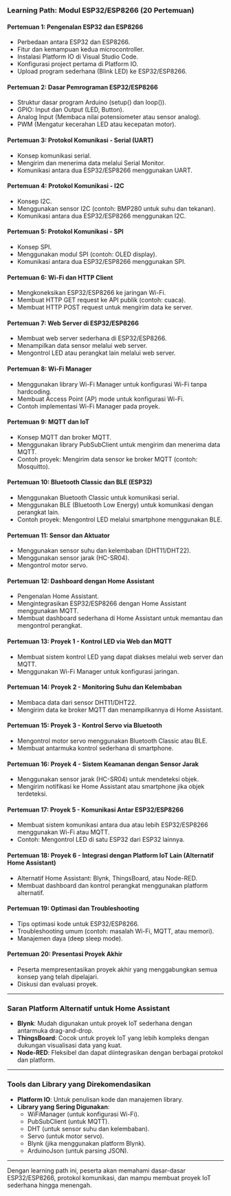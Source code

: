 ### **Learning Path: Modul ESP32/ESP8266 (20 Pertemuan)**

#### **Pertemuan 1: Pengenalan ESP32 dan ESP8266**
- Perbedaan antara ESP32 dan ESP8266.
- Fitur dan kemampuan kedua microcontroller.
- Instalasi Platform IO di Visual Studio Code.
- Konfigurasi project pertama di Platform IO.
- Upload program sederhana (Blink LED) ke ESP32/ESP8266.

#### **Pertemuan 2: Dasar Pemrograman ESP32/ESP8266**
- Struktur dasar program Arduino (setup() dan loop()).
- GPIO: Input dan Output (LED, Button).
- Analog Input (Membaca nilai potensiometer atau sensor analog).
- PWM (Mengatur kecerahan LED atau kecepatan motor).

#### **Pertemuan 3: Protokol Komunikasi - Serial (UART)**
- Konsep komunikasi serial.
- Mengirim dan menerima data melalui Serial Monitor.
- Komunikasi antara dua ESP32/ESP8266 menggunakan UART.

#### **Pertemuan 4: Protokol Komunikasi - I2C**
- Konsep I2C.
- Menggunakan sensor I2C (contoh: BMP280 untuk suhu dan tekanan).
- Komunikasi antara dua ESP32/ESP8266 menggunakan I2C.

#### **Pertemuan 5: Protokol Komunikasi - SPI**
- Konsep SPI.
- Menggunakan modul SPI (contoh: OLED display).
- Komunikasi antara dua ESP32/ESP8266 menggunakan SPI.

#### **Pertemuan 6: Wi-Fi dan HTTP Client**
- Mengkoneksikan ESP32/ESP8266 ke jaringan Wi-Fi.
- Membuat HTTP GET request ke API publik (contoh: cuaca).
- Membuat HTTP POST request untuk mengirim data ke server.

#### **Pertemuan 7: Web Server di ESP32/ESP8266**
- Membuat web server sederhana di ESP32/ESP8266.
- Menampilkan data sensor melalui web server.
- Mengontrol LED atau perangkat lain melalui web server.

#### **Pertemuan 8: Wi-Fi Manager**
- Menggunakan library Wi-Fi Manager untuk konfigurasi Wi-Fi tanpa hardcoding.
- Membuat Access Point (AP) mode untuk konfigurasi Wi-Fi.
- Contoh implementasi Wi-Fi Manager pada proyek.

#### **Pertemuan 9: MQTT dan IoT**
- Konsep MQTT dan broker MQTT.
- Menggunakan library PubSubClient untuk mengirim dan menerima data MQTT.
- Contoh proyek: Mengirim data sensor ke broker MQTT (contoh: Mosquitto).

#### **Pertemuan 10: Bluetooth Classic dan BLE (ESP32)**
- Menggunakan Bluetooth Classic untuk komunikasi serial.
- Menggunakan BLE (Bluetooth Low Energy) untuk komunikasi dengan perangkat lain.
- Contoh proyek: Mengontrol LED melalui smartphone menggunakan BLE.

#### **Pertemuan 11: Sensor dan Aktuator**
- Menggunakan sensor suhu dan kelembaban (DHT11/DHT22).
- Menggunakan sensor jarak (HC-SR04).
- Mengontrol motor servo.

#### **Pertemuan 12: Dashboard dengan Home Assistant**
- Pengenalan Home Assistant.
- Mengintegrasikan ESP32/ESP8266 dengan Home Assistant menggunakan MQTT.
- Membuat dashboard sederhana di Home Assistant untuk memantau dan mengontrol perangkat.

#### **Pertemuan 13: Proyek 1 - Kontrol LED via Web dan MQTT**
- Membuat sistem kontrol LED yang dapat diakses melalui web server dan MQTT.
- Menggunakan Wi-Fi Manager untuk konfigurasi jaringan.

#### **Pertemuan 14: Proyek 2 - Monitoring Suhu dan Kelembaban**
- Membaca data dari sensor DHT11/DHT22.
- Mengirim data ke broker MQTT dan menampilkannya di Home Assistant.

#### **Pertemuan 15: Proyek 3 - Kontrol Servo via Bluetooth**
- Mengontrol motor servo menggunakan Bluetooth Classic atau BLE.
- Membuat antarmuka kontrol sederhana di smartphone.

#### **Pertemuan 16: Proyek 4 - Sistem Keamanan dengan Sensor Jarak**
- Menggunakan sensor jarak (HC-SR04) untuk mendeteksi objek.
- Mengirim notifikasi ke Home Assistant atau smartphone jika objek terdeteksi.

#### **Pertemuan 17: Proyek 5 - Komunikasi Antar ESP32/ESP8266**
- Membuat sistem komunikasi antara dua atau lebih ESP32/ESP8266 menggunakan Wi-Fi atau MQTT.
- Contoh: Mengontrol LED di satu ESP32 dari ESP32 lainnya.

#### **Pertemuan 18: Proyek 6 - Integrasi dengan Platform IoT Lain (Alternatif Home Assistant)**
- Alternatif Home Assistant: Blynk, ThingsBoard, atau Node-RED.
- Membuat dashboard dan kontrol perangkat menggunakan platform alternatif.

#### **Pertemuan 19: Optimasi dan Troubleshooting**
- Tips optimasi kode untuk ESP32/ESP8266.
- Troubleshooting umum (contoh: masalah Wi-Fi, MQTT, atau memori).
- Manajemen daya (deep sleep mode).

#### **Pertemuan 20: Presentasi Proyek Akhir**
- Peserta mempresentasikan proyek akhir yang menggabungkan semua konsep yang telah dipelajari.
- Diskusi dan evaluasi proyek.

---

### **Saran Platform Alternatif untuk Home Assistant**
- **Blynk**: Mudah digunakan untuk proyek IoT sederhana dengan antarmuka drag-and-drop.
- **ThingsBoard**: Cocok untuk proyek IoT yang lebih kompleks dengan dukungan visualisasi data yang kuat.
- **Node-RED**: Fleksibel dan dapat diintegrasikan dengan berbagai protokol dan platform.

---

### **Tools dan Library yang Direkomendasikan**
- **Platform IO**: Untuk penulisan kode dan manajemen library.
- **Library yang Sering Digunakan**:
  - WiFiManager (untuk konfigurasi Wi-Fi).
  - PubSubClient (untuk MQTT).
  - DHT (untuk sensor suhu dan kelembaban).
  - Servo (untuk motor servo).
  - Blynk (jika menggunakan platform Blynk).
  - ArduinoJson (untuk parsing JSON).

---

Dengan learning path ini, peserta akan memahami dasar-dasar ESP32/ESP8266, protokol komunikasi, dan mampu membuat proyek IoT sederhana hingga menengah.
